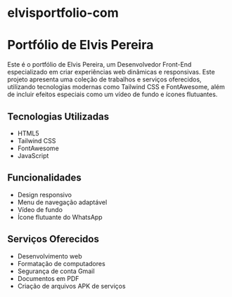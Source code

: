 # elvisportfolio-com
# Portfólio de Elvis Pereira

Este é o portfólio de Elvis Pereira, um Desenvolvedor Front-End especializado em criar experiências web dinâmicas e responsivas. Este projeto apresenta uma coleção de trabalhos e serviços oferecidos, utilizando tecnologias modernas como Tailwind CSS e FontAwesome, além de incluir efeitos especiais como um vídeo de fundo e ícones flutuantes.

## Tecnologias Utilizadas
- HTML5
- Tailwind CSS
- FontAwesome
- JavaScript

## Funcionalidades
- Design responsivo
- Menu de navegação adaptável
- Vídeo de fundo
- Ícone flutuante do WhatsApp

## Serviços Oferecidos
- Desenvolvimento web
- Formatação de computadores
- Segurança de conta Gmail
- Documentos em PDF
- Criação de arquivos APK de serviços
